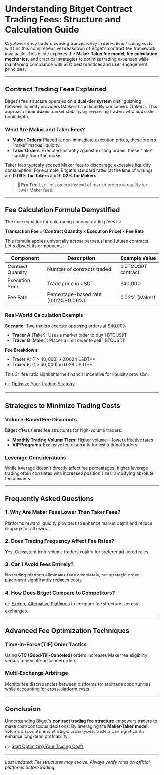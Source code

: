# Understanding Bitget Contract Trading Fees: Structure and Calculation Guide  

Cryptocurrency traders seeking transparency in derivatives trading costs will find this comprehensive breakdown of Bitget's contract fee framework invaluable. This guide explores the **Maker-Taker fee model**, **fee calculation mechanics**, and practical strategies to optimize trading expenses while maintaining compliance with SEO best practices and user engagement principles.  

---

## Contract Trading Fees Explained  

Bitget's fee structure operates on a **dual-tier system** distinguishing between liquidity providers (Makers) and liquidity consumers (Takers). This approach incentivizes market stability by rewarding traders who add order book depth.  

### What Are Maker and Taker Fees?  

- **Maker Orders**: Placed at non-immediate execution prices, these orders "make" market liquidity.  
- **Taker Orders**: Executed instantly against existing orders, these "take" liquidity from the market.  

Taker fees typically exceed Maker fees to discourage excessive liquidity consumption. For example, Bitget's standard rates (at the time of writing) are **0.06% for Takers** and **0.02% for Makers**.  

> 📌 **Pro Tip**: Use limit orders instead of market orders to qualify for lower Maker fees.  

---

## Fee Calculation Formula Demystified  

The core equation for calculating contract trading fees is:  

**Transaction Fee = (Contract Quantity × Execution Price) × Fee Rate**  

This formula applies universally across perpetual and futures contracts. Let's dissect its components:  

| Component            | Description                          | Example Value       |  
|----------------------|--------------------------------------|---------------------|  
| Contract Quantity    | Number of contracts traded           | 1 BTCUSDT contract  |  
| Execution Price      | Trade price in USDT                  | $40,000             |  
| Fee Rate             | Percentage-based rate (0.02%-0.06%)  | 0.02% (Maker)       |  

### Real-World Calculation Example  

**Scenario**: Two traders execute opposing orders at $40,000:  
- **Trader A** (Taker): Uses a market order to buy 1 BTCUSDT  
- **Trader B** (Maker): Places a limit order to sell 1 BTCUSDT  

**Fee Breakdown**:  
- Trader A: (1 × $40,000) × 0.06% = **$24 USDT**  
- Trader B: (1 × $40,000) × 0.02% = **$8 USDT**  

This 3:1 fee ratio highlights the financial incentive for liquidity provision.  

👉 [Optimize Your Trading Strategy](https://bit.ly/okx-bonus)  

---

## Strategies to Minimize Trading Costs  

### Volume-Based Fee Discounts  

Bitget offers tiered fee structures for high-volume traders:  
- **Monthly Trading Volume Tiers**: Higher volume = lower effective rates  
- **VIP Programs**: Exclusive fee discounts for institutional traders  

### Leverage Considerations  

While leverage doesn't directly affect fee percentages, higher leverage trading often correlates with increased position sizes, amplifying absolute fee amounts.  

---

## Frequently Asked Questions  

### 1. Why Are Maker Fees Lower Than Taker Fees?  
Platforms reward liquidity providers to enhance market depth and reduce slippage for all users.  

### 2. Does Trading Frequency Affect Fee Rates?  
Yes. Consistent high-volume traders qualify for preferential tiered rates.  

### 3. Can I Avoid Fees Entirely?  
No trading platform eliminates fees completely, but strategic order placement significantly reduces costs.  

### 4. How Does Bitget Compare to Competitors?  
👉 [Explore Alternative Platforms](https://bit.ly/okx-bonus) to compare fee structures across exchanges.  

---

## Advanced Fee Optimization Techniques  

### Time-in-Force (TIF) Order Tactics  
Using **GTC (Good-Till-Canceled)** orders increases Maker fee eligibility versus immediate-or-cancel orders.  

### Multi-Exchange Arbitrage  
Monitor fee discrepancies between platforms for arbitrage opportunities while accounting for cross-platform costs.  

---

## Conclusion  

Understanding Bitget's **contract trading fee structure** empowers traders to make cost-conscious decisions. By leveraging the **Maker-Taker model**, volume discounts, and strategic order types, traders can significantly enhance long-term profitability.  

👉 [Start Optimizing Your Trading Costs](https://bit.ly/okx-bonus)  

---

*Last updated: Fee structures may evolve. Always verify rates on official platforms before trading.*  
